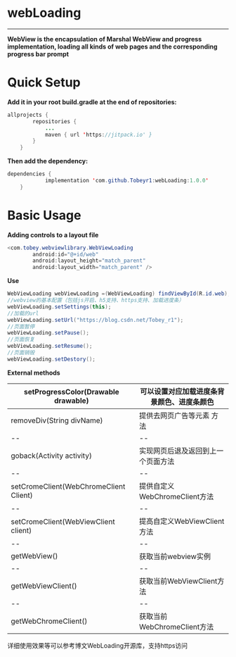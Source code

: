 # webLoading
---------------------------
**WebView is the encapsulation of Marshal WebView and progress implementation, loading all kinds of web pages and the corresponding progress bar prompt**

# Quick Setup
**Add it in your root build.gradle at the end of repositories:**

```java
allprojects {
		repositories {
			...
			maven { url 'https://jitpack.io' }
		}
	}
```
**Then add the dependency:**
```java
dependencies {
	        implementation 'com.github.Tobeyr1:webLoading:1.0.0'
	}
```
# Basic Usage
**Adding controls to a layout file**
```java
<com.tobey.webviewlibrary.WebViewLoading
        android:id="@+id/web"
        android:layout_height="match_parent"
        android:layout_width="match_parent" />
```
**Use**
```java
WebViewLoading webViewLoading =(WebViewLoading) findViewById(R.id.web);
//webview的基本配置（包括js开启、h5支持、https支持、加载进度条）
webViewLoading.setSettings(this);
//加载的url
webViewLoading.setUrl("https://blog.csdn.net/Tobey_r1");
//页面暂停
webViewLoading.setPause();
//页面恢复
webViewLoading.setResume();
//页面销毁
webViewLoading.setDestory();
```
**External methods**

| setProgressColor(Drawable drawable) | 可以设置对应加载进度条背景颜色、进度条颜色|
|--|--|
|  removeDiv(String divName)| 提供去网页广告等元素 方法|
|--|--|
|  goback(Activity activity)| 实现网页后退及返回到上一个页面方法 |
|--|--|
|  setCromeClient(WebChromeClient Client)| 提供自定义WebChromeClient方法|
|--|--|
|  setCromeClient(WebViewClient client)| 提高自定义WebViewClient方法 |
|--|--|
|  getWebView()| 获取当前webview实例|
|--|--|
|  getWebViewClient()| 获取当前WebViewClient方法 |
|--|--|
|  getWebChromeClient()| 获取当前WebChromeClient方法 |



详细使用效果等可以参考博文WebLoading开源库，支持https访问

